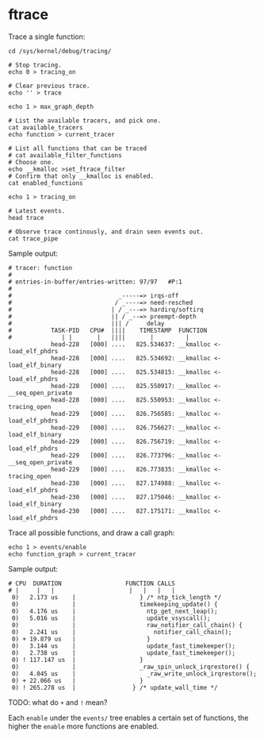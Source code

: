 # ftrace

Trace a single function:

    cd /sys/kernel/debug/tracing/

    # Stop tracing.
    echo 0 > tracing_on

    # Clear previous trace.
    echo '' > trace

    echo 1 > max_graph_depth

    # List the available tracers, and pick one.
    cat available_tracers
    echo function > current_tracer

    # List all functions that can be traced
    # cat available_filter_functions
    # Choose one.
    echo __kmalloc >set_ftrace_filter
    # Confirm that only __kmalloc is enabled.
    cat enabled_functions

    echo 1 > tracing_on

    # Latest events.
    head trace

    # Observe trace continously, and drain seen events out.
    cat trace_pipe

Sample output:

    # tracer: function
    #
    # entries-in-buffer/entries-written: 97/97   #P:1
    #
    #                              _-----=> irqs-off
    #                             / _----=> need-resched
    #                            | / _---=> hardirq/softirq
    #                            || / _--=> preempt-depth
    #                            ||| /     delay
    #           TASK-PID   CPU#  ||||    TIMESTAMP  FUNCTION
    #              | |       |   ||||       |         |
                head-228   [000] ....   825.534637: __kmalloc <-load_elf_phdrs
                head-228   [000] ....   825.534692: __kmalloc <-load_elf_binary
                head-228   [000] ....   825.534815: __kmalloc <-load_elf_phdrs
                head-228   [000] ....   825.550917: __kmalloc <-__seq_open_private
                head-228   [000] ....   825.550953: __kmalloc <-tracing_open
                head-229   [000] ....   826.756585: __kmalloc <-load_elf_phdrs
                head-229   [000] ....   826.756627: __kmalloc <-load_elf_binary
                head-229   [000] ....   826.756719: __kmalloc <-load_elf_phdrs
                head-229   [000] ....   826.773796: __kmalloc <-__seq_open_private
                head-229   [000] ....   826.773835: __kmalloc <-tracing_open
                head-230   [000] ....   827.174988: __kmalloc <-load_elf_phdrs
                head-230   [000] ....   827.175046: __kmalloc <-load_elf_binary
                head-230   [000] ....   827.175171: __kmalloc <-load_elf_phdrs

Trace all possible functions, and draw a call graph:

    echo 1 > events/enable
    echo function_graph > current_tracer

Sample output:

    # CPU  DURATION                  FUNCTION CALLS
    # |     |   |                     |   |   |   |
     0)   2.173 us    |                  } /* ntp_tick_length */
     0)               |                  timekeeping_update() {
     0)   4.176 us    |                    ntp_get_next_leap();
     0)   5.016 us    |                    update_vsyscall();
     0)               |                    raw_notifier_call_chain() {
     0)   2.241 us    |                      notifier_call_chain();
     0) + 19.879 us   |                    }  
     0)   3.144 us    |                    update_fast_timekeeper();
     0)   2.738 us    |                    update_fast_timekeeper();
     0) ! 117.147 us  |                  }
     0)               |                  _raw_spin_unlock_irqrestore() {
     0)   4.045 us    |                    _raw_write_unlock_irqrestore();
     0) + 22.066 us   |                  }   
     0) ! 265.278 us  |                } /* update_wall_time */

TODO: what do `+` and `!` mean?

Each `enable` under the `events/` tree enables a certain set of functions, the higher the `enable` more functions are enabled.
